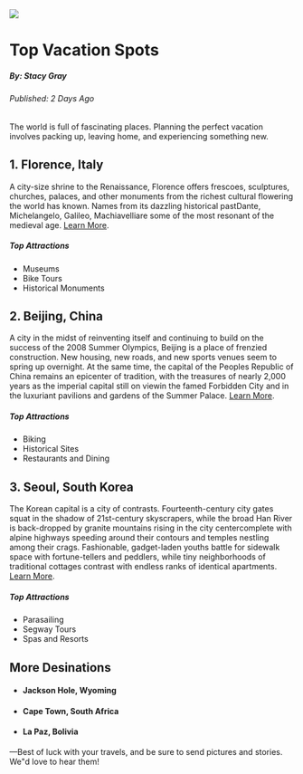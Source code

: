 <!DOCTYPE html>
<html>

<head>
  
</head>

<body>
  <img src="https://s3.amazonaws.com/codecademy-content/courses/freelance-1/unit-2/explorer.jpeg" />
  <h1 class="title">Top Vacation Spots</h1>
  <h5>By: Stacy Gray</h5>
  <h6>Published: 2 Days Ago</h6>

  <p>The world is full of fascinating places. Planning the perfect vacation involves packing up, leaving home, and experiencing something new.</p>

  <h2 class="destination">1. Florence, Italy</h2>
  <div class="description">A city-size shrine to the Renaissance, Florence offers frescoes, sculptures, churches, palaces, and other monuments from the richest cultural flowering the world has known. Names from its dazzling historical pastDante, Michelangelo, Galileo, Machiavelliare some of the most resonant of the medieval age. <a href="http://travel.nationalgeographic.com/travel/city-guides/florence-italy/" target="_blank">Learn More</a>.
    <h5>Top Attractions</h5>
    <ul>
      <li>Museums</li>
      <li>Bike Tours</li>
      <li>Historical Monuments</li>
    </ul>
  </div>

  <h2 class="destination">2. Beijing, China</h2>
  <div class="description">A city in the midst of reinventing itself and continuing to build on the success of the 2008 Summer Olympics, Beijing is a place of frenzied construction. New housing, new roads, and new sports venues seem to spring up overnight. At the same time, the capital of the Peoples Republic of China remains an epicenter of tradition, with the treasures of nearly 2,000 years as the imperial capital still on viewin the famed Forbidden City and in the luxuriant pavilions and gardens of the Summer Palace.
    <a href="http://travel.nationalgeographic.com/travel/city-guides/beijing-china/" target="_blank">Learn More</a>.
    <h5>Top Attractions</h5>
    <ul>
      <li>Biking</li>
      <li>Historical Sites</li>
      <li>Restaurants and Dining</li>
    </ul>
  </div>

  <h2 class="destination">3. Seoul, South Korea</h2>
  <div class="description">The Korean capital is a city of contrasts. Fourteenth-century city gates squat in the shadow of 21st-century skyscrapers, while the broad Han River is back-dropped by granite mountains rising in the city centercomplete with alpine highways speeding around their contours and temples nestling among their crags. Fashionable, gadget-laden youths battle for sidewalk space with fortune-tellers and peddlers, while tiny neighborhoods of traditional cottages contrast with endless ranks of identical apartments.
    <a href="http://travel.nationalgeographic.com/travel/city-guides/seoul-south-korea/" target="_blank">Learn More</a>.
    <h5>Top Attractions</h5>
    <ul>
      <li>Parasailing</li>
      <li>Segway Tours</li>
      <li>Spas and Resorts</li>
    </ul>
  </div>

  <h2> More Desinations </h2>
  <ul>
    <li><h4 class="destination">Jackson Hole, Wyoming</h4></li>
    <li><h4 class="destination">Cape Town, South Africa</h4></li>
    <li><h4 class="destination">La Paz, Bolivia</h4></li>
  </ul>

  <p>&mdash;Best of luck with your travels, and be sure to send pictures and stories. We"d love to hear them!</p>


</body>

</html>
